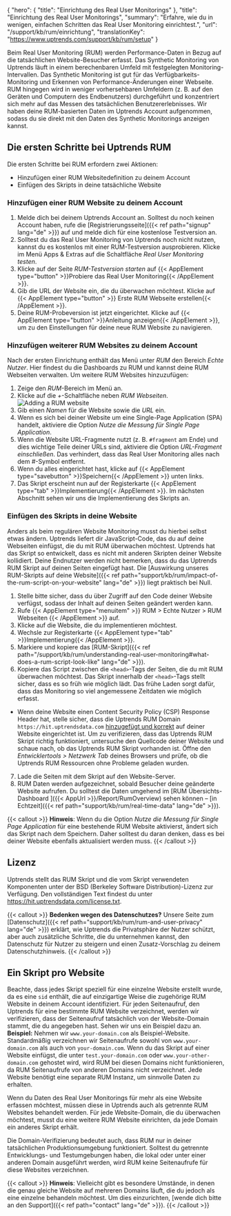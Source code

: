 {
  "hero": {
    "title": "Einrichtung des Real User Monitorings"
  },
  "title": "Einrichtung des Real User Monitorings",
  "summary": "Erfahre, wie du in wenigen, einfachen Schritten das Real User Monitoring einrichtest.",
  "url": "/support/kb/rum/einrichtung",
  "translationKey": "https://www.uptrends.com/support/kb/rum/setup"
}

Beim Real User Monitoring (RUM) werden Performance-Daten in Bezug auf die tatsächlichen Website-Besucher erfasst. Das Synthetic Monitoring von Uptrends läuft in einem berechenbaren Umfeld mit festgelegten Monitoring-Intervallen. Das Synthetic Monitoring ist gut für das Verfügbarkeits-Monitoring und Erkennen von Performance-Änderungen einer Webseite. RUM hingegen wird in weniger vorhersehbaren Umfeldern (z. B. auf den Geräten und Computern des Endbenutzers) durchgeführt und konzentriert sich mehr auf das Messen des tatsächlichen Benutzererlebnisses. Wir haben deine RUM-basierten Daten im Uptrends Account aufgenommen, sodass du sie direkt mit den Daten des Synthetic Monitorings anzeigen kannst.

## Die ersten Schritte bei Uptrends RUM

Die ersten Schritte bei RUM erfordern zwei Aktionen:
- Hinzufügen einer RUM Websitedefinition zu deinem Account
- Einfügen des Skripts in deine tatsächliche Website

### Hinzufügen einer RUM Website zu deinem Account

1. Melde dich bei deinem Uptrends Account an. Solltest du noch keinen Account haben, rufe die [Registrierungsseite]({{< ref path="signup" lang="de" >}}) auf und melde dich für eine kostenlose Testversion an.
2. Solltest du das Real User Monitoring von Uptrends noch nicht nutzen, kannst du es kostenlos mit einer RUM-Testversion ausprobieren. Klicke im Menü Apps & Extras auf die Schaltfläche *Real User Monitoring testen*.
3. Klicke auf der Seite *RUM-Testversion starten* auf {{< AppElement type="button" >}}Probiere das Real User Monitoring{{< /AppElement >}}.
4. Gib die URL der Website ein, die du überwachen möchtest. Klicke auf {{< AppElement type="button" >}} Erste RUM Webseite erstellen{{< /AppElement >}}.
5. Deine RUM-Probeversion ist jetzt eingerichtet. Klicke auf {{< AppElement type="button" >}}Anleitung anzeigen{{< /AppElement >}}, um zu den Einstellungen für deine neue RUM Website zu navigieren.

### Hinzufügen weiterer RUM Websites zu deinem Account

Nach der ersten Einrichtung enthält das Menü unter *RUM* den Bereich *Echte Nutzer*. Hier findest du die Dashboards zu RUM und kannst deine RUM Webseiten verwalten. Um weitere RUM Websites hinzuzufügen:

1. Zeige den *RUM*-Bereich im Menü an.
2. Klicke auf die *+*-Schaltfläche neben *RUM Webseiten*.
![Adding a RUM website](/img/content/scr-RUM-adding_a_RUM_website.png)
3. Gib einen *Namen* für die Website sowie die *URL* ein.
4. Wenn es sich bei deiner Website um eine Single-Page Application (SPA) handelt, aktiviere die Option *Nutze die Messung für Single Page Application*.
5. Wenn die Website URL-Fragmente nutzt (z. B. `#fragment` am Ende) und dies wichtige Teile deiner URLs sind, aktiviere die Option *URL-Fragment einschließen*. Das verhindert, dass das Real User Monitoring alles nach dem #-Symbol entfernt.
6. Wenn du alles eingerichtet hast, klicke auf {{< AppElement type="savebutton" >}}Speichern{{< /AppElement >}} unten links.
7. Das Skript erscheint nun auf der Registerkarte {{< AppElement type="tab" >}}Implementierung{{< /AppElement >}}. Im nächsten Abschnitt sehen wir uns die Implementierung des Skripts an.

### Einfügen des Skripts in deine Website

Anders als beim regulären Website Monitoring musst du hierbei selbst etwas ändern. Uptrends liefert dir JavaScript-Code, das du auf deine Webseiten einfügst, die du mit RUM überwachen möchtest. Uptrends hat das Skript so entwickelt, dass es nicht mit anderen Skripten deiner Website kollidiert. Deine Endnutzer werden nicht bemerken, dass du das Uptrends RUM Skript auf deinen Seiten eingefügt hast. Die [Auswirkung unseres RUM-Skripts auf deine Website]({{< ref path="support/kb/rum/impact-of-the-rum-script-on-your-website" lang="de" >}}) liegt praktisch bei Null.

1. Stelle bitte sicher, dass du über Zugriff auf den Code deiner Website verfügst, sodass der Inhalt auf deinen Seiten geändert werden kann.
2. Rufe {{< AppElement type="menuitem" >}} RUM > Echte Nutzer > RUM Webseiten {{< /AppElement >}} auf.
3. Klicke auf die Website, die du implementieren möchtest.
4. Wechsle zur Registerkarte {{< AppElement type="tab" >}}Implementierung{{< /AppElement >}}.
5. Markiere und kopiere das [RUM-Skript]({{< ref path="/support/kb/rum/understanding-real-user-monitoring#what-does-a-rum-script-look-like" lang="de" >}}).
6. Kopiere das Script zwischen die `<head>`-Tags der Seiten, die du mit RUM überwachen möchtest. Das Skript innerhalb der `<head>`-Tags stellt sicher, dass es so früh wie möglich lädt. Das frühe Laden sorgt dafür, dass das Monitoring so viel angemessene Zeitdaten wie möglich erfasst.

- Wenn deine Website einen Content Security Policy (CSP) Response Header hat, stelle sicher, dass die Uptrends RUM Domain `https://hit.uptrendsdata.com` [hinzugefügt und korrekt](https://content-security-policy.com/) auf deiner Website eingerichtet ist. Um zu verifizieren, dass das Uptrends RUM Skript richtig funktioniert, untersuche den Quellcode deiner Website und schaue nach, ob das Uptrends RUM Skript vorhanden ist. Öffne den *Entwicklertools > Netzwerk Tab* deines Browsers und prüfe, ob die Uptrends RUM Ressourcen ohne Probleme geladen wurden.

7. Lade die Seiten mit dem Skript auf den Website-Server.
8. RUM Daten werden aufgezeichnet, sobald Besucher deine geänderte Website aufrufen. Du solltest die Daten umgehend im [RUM Übersichts-Dashboard ]({{< AppUrl >}}/Report/RumOverview) sehen können – [in Echtzeit]({{< ref path="support/kb/rum/real-time-data" lang="de" >}}).

{{< callout >}}
**Hinweis**: Wenn du die Option *Nutze die Messung für Single Page Application* für eine bestehende RUM Website aktivierst, ändert sich das Skript nach dem Speichern. Daher solltest du daran denken, dass es bei deiner Website ebenfalls aktualisiert werden muss.
{{< /callout >}}

## Lizenz

Uptrends stellt das RUM Skript und die vom Skript verwendeten Komponenten unter der BSD (Berkeley Software Distribution)-Lizenz zur Verfügung. Den vollständigen Text findest du unter <https://hit.uptrendsdata.com/license.txt>.

{{< callout >}}
**Bedenken wegen des Datenschutzes?** Unsere Seite zum [Datenschutz]({{< ref path="support/kb/rum/rum-and-user-privacy" lang="de" >}}) erklärt, wie Uptrends die Privatsphäre der Nutzer schützt, aber auch zusätzliche Schritte, die du unternehmen kannst, den Datenschutz für Nutzer zu steigern und einen Zusatz-Vorschlag zu deinem Datenschutzhinweis.
{{< /callout >}}

## Ein Skript pro Website

Beachte, dass jedes Skript speziell für eine einzelne Website erstellt wurde, da es eine `sid` enthält, die auf einzigartige Weise die zugehörige RUM Website in deinem Account identifiziert. Für jeden Seitenaufruf, den Uptrends für eine bestimmte RUM Website verzeichnet, werden wir verifizieren, dass der Seitenaufruf tatsächlich von der Website-Domain stammt, die du angegeben hast. Sehen wir uns ein Beispiel dazu an.
**Beispiel:** Nehmen wir `www.your-domain.com` als Beispiel-Website. Standardmäßig verzeichnen wir Seitenaufrufe sowohl von `www.your-domain.com` als auch von `your-domain.com`. Wenn du das Skript auf einer Website einfügst, die unter `test.your-domain.com` oder `www.your-other-domain.com` gehostet wird, wird RUM bei diesen Domains nicht funktionieren, da RUM Seitenaufrufe von anderen Domains nicht verzeichnet. Jede Website benötigt eine separate RUM Instanz, um sinnvolle Daten zu erhalten.

Wenn du Daten des Real User Monitorings für mehr als eine Website erfassen möchtest, müssen diese in Uptrends auch als getrennte RUM Websites behandelt werden. Für jede Website-Domain, die du überwachen möchtest, musst du eine weitere RUM Website einrichten, da jede Domain ein anderes Skript erhält.

Die Domain-Verifizierung bedeutet auch, dass RUM nur in deiner tatsächlichen Produktionsumgebung funktioniert. Solltest du getrennte Entwicklungs- und Testumgebungen haben, die lokal oder unter einer anderen Domain ausgeführt werden, wird RUM keine Seitenaufrufe für diese Websites verzeichnen.

{{< callout >}}
**Hinweis**: Vielleicht gibt es besondere Umstände, in denen die genau gleiche Website auf mehreren Domains läuft, die du jedoch als eine einzelne behandeln möchtest. Um dies einzurichten, [wende dich bitte an den Support]({{< ref path="contact" lang="de" >}}).
{{< /callout >}}